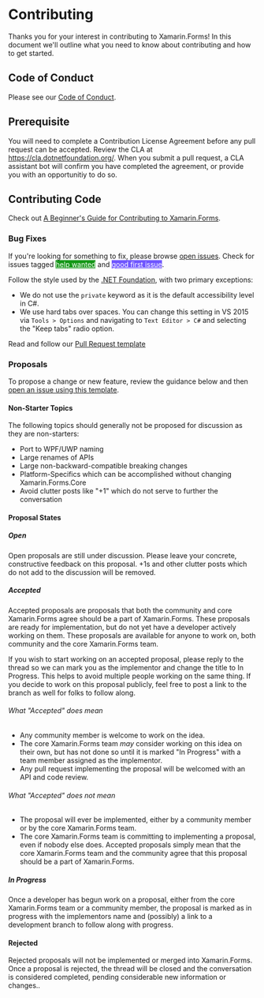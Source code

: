 # Contributing

Thanks you for your interest in contributing to Xamarin.Forms! In this document we'll outline what you need to know about contributing and how to get started.

## Code of Conduct

Please see our [Code of Conduct](CODE_OF_CONDUCT.md).

## Prerequisite

You will need to complete a Contribution License Agreement before any pull request can be accepted. Review the CLA at https://cla.dotnetfoundation.org/. When you submit a pull request, a CLA assistant bot will confirm you have completed the agreement, or provide you with an opportunitiy to do so.

## Contributing Code

Check out [A Beginner's Guide for Contributing to Xamarin.Forms](https://devblogs.microsoft.com/xamarin/beginners-guide-contributing-xamarin-forms/).

### Bug Fixes

If you're looking for something to fix, please browse [open issues](https://github.com/xamarin/Xamarin.Forms/issues). Check for issues tagged <a href="https://github.com/xamarin/Xamarin.Forms/issues?q=is%3Aissue+is%3Aopen+label%3A%22help+wanted%22" class="label v-align-text-top labelstyle-159818 linked-labelstyle-159818" data-ga-click="Maintainer label education banner, dismiss, repository_nwo:xamarin/Xamarin.Forms; context:issues; label_name:help wanted; public:true; repo_has_help_wanted_label:true; repo_has_good_first_issue_label:false; shows_go_to_labels:true" data-octo-click="maintainer_label_education" data-octo-dimensions="action:click_label,actor_id:41873,user_id:790012,repository_id:54213490,repository_nwo:xamarin/Xamarin.Forms,context:issues,label_name:help wanted,public:true,repo_has_help_wanted_label:true,repo_has_good_first_issue_label:false,shows_go_to_labels:true" style="background-color: #159818; color: #fff" title="Label: help wanted">help wanted</a> and <a href="https://github.com/xamarin/Xamarin.Forms/issues?q=is%3Aissue+is%3Aopen+label%3A%22good+first+issue%22" class="label v-align-text-top labelstyle-7057ff linked-labelstyle-7057ff" data-ga-click="Maintainer label education banner, dismiss, repository_nwo:xamarin/Xamarin.Forms; context:issues; label_name:good first issue; public:true; repo_has_help_wanted_label:true; repo_has_good_first_issue_label:false; shows_go_to_labels:true" data-octo-click="maintainer_label_education" data-octo-dimensions="action:click_label,actor_id:41873,user_id:790012,repository_id:54213490,repository_nwo:xamarin/Xamarin.Forms,context:issues,label_name:good first issue,public:true,repo_has_help_wanted_label:true,repo_has_good_first_issue_label:false,shows_go_to_labels:true" style="background-color: #7057ff; color: #fff" title="Label: good first issue">good first issue</a>.

Follow the style used by the [.NET Foundation](https://github.com/dotnet/corefx/blob/master/Documentation/coding-guidelines/coding-style.md), with two primary exceptions:

- We do not use the `private` keyword as it is the default accessibility level in C#.
- We use hard tabs over spaces. You can change this setting in VS 2015 via `Tools > Options` and navigating to `Text Editor > C#` and selecting the "Keep tabs" radio option.

Read and follow our [Pull Request template](https://github.com/xamarin/Xamarin.Forms/blob/master/PULL_REQUEST_TEMPLATE.md)

### Proposals

To propose a change or new feature, review the guidance below and then [open an issue using this template](https://github.com/xamarin/Xamarin.Forms/issues/new?labels=enhancement,proposal-open&body=%23%23Summary%0APlease%20provide%20a%20brief%20summary%20of%20your%20proposal.%20Two%20to%20three%20sentences%20is%20best%20here.%0A%0A%23%23API%20Changes%0A%0AInclude%20a%20list%20of%20all%20API%20changes%2C%20additions%2C%20subtractions%20as%20would%20be%20required%20by%20your%20proposal.%20These%20APIs%20should%20be%20considered%20placeholders%2C%20so%20the%20naming%20is%20not%20as%20important%20as%20getting%20the%20concepts%20correct.%20If%20possible%20you%20should%20include%20some%20%22example%22%20code%20of%20usage%20of%20your%20new%20API.%0A%0Ae.g.%0A%0AIn%20order%20to%20facilitate%20the%20new%20Shiny%20Button%20api%2C%20a%20bool%20is%20added%20to%20the%20Button%20class.%20This%20is%20done%20as%20a%20bool%20because%20it%20is%20simpler%20to%20data%20bind%20and%20other%20reasons...%0A%0A%20%20%20%20var%20button%20%3D%20new%20Button%20()%3B%0A%20%20%20%20button.MakeShiny%20%3D%20true%3B%20%2F%2F%20new%20API%0A%0AThe%20MakeShiny%20API%20works%20even%20if%20the%20button%20is%20already%20visible.%0A%0A%23%23Intended%20Use%20Case%0AProvide%20a%20detailed%20example%20of%20where%20your%20proposal%20would%20be%20used%20and%20for%20what%20purpose.).

#### Non-Starter Topics
The following topics should generally not be proposed for discussion as they are non-starters:

* Port to WPF/UWP naming
* Large renames of APIs
* Large non-backward-compatible breaking changes
* Platform-Specifics which can be accomplished without changing Xamarin.Forms.Core
* Avoid clutter posts like "+1" which do not serve to further the conversation

#### Proposal States
##### Open
Open proposals are still under discussion. Please leave your concrete, constructive feedback on this proposal. +1s and other clutter posts which do not add to the discussion will be removed.

##### Accepted
Accepted proposals are proposals that both the community and core Xamarin.Forms agree should be a part of Xamarin.Forms. These proposals are ready for implementation, but do not yet have a developer actively working on them. These proposals are available for anyone to work on, both community and the core Xamarin.Forms team.

If you wish to start working on an accepted proposal, please reply to the thread so we can mark you as the implementor and change the title to In Progress. This helps to avoid multiple people working on the same thing. If you decide to work on this proposal publicly, feel free to post a link to the branch as well for folks to follow along.

###### What "Accepted" does mean
* Any community member is welcome to work on the idea.
* The core Xamarin.Forms team _may_ consider working on this idea on their own, but has not done so until it is marked "In Progress" with a team member assigned as the implementor.
* Any pull request implementing the proposal will be welcomed with an API and code review.

###### What "Accepted" does not mean
* The proposal will ever be implemented, either by a community member or by the core Xamarin.Forms team.
* The core Xamarin.Forms team is committing to implementing a proposal, even if nobody else does. Accepted proposals simply mean that the core Xamarin.Forms team and the community agree that this proposal should be a part of Xamarin.Forms.

##### In Progress
Once a developer has begun work on a proposal, either from the core Xamarin.Forms team or a community member, the proposal is marked as in progress with the implementors name and (possibly) a link to a development branch to follow along with progress.

#### Rejected
Rejected proposals will not be implemented or merged into Xamarin.Forms. Once a proposal is rejected, the thread will be closed and the conversation is considered completed, pending considerable new information or changes..
